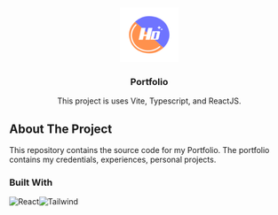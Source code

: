 <a id="readme-top"></a>

<!-- PROJECT LOGO -->
<br />
<div align="center">
  <a href="https://github.com/yukiroow/portfolio">
    <img src="public/logo.png" alt="Logo" width="106" height="98">
  </a>
  <h3 align="center">Portfolio</h3>
  <p align="center">This project is uses Vite, Typescript, and ReactJS.</p>
</div>

<!-- ABOUT THE PROJECT -->

## About The Project

This repository contains the source code for my Portfolio.
The portfolio contains my credentials, experiences, personal projects.

### Built With

![React][React.js]![Tailwind][Tailwind.icon]

<!-- MARKDOWN LINKS & IMAGES -->

[React.js]: https://img.shields.io/badge/React-20232A?style=for-the-badge&logo=react&logoColor=61DAFB
[Tailwind.icon]: https://img.shields.io/badge/TailwindCSS-563D7C?style=for-the-badge&logo=tailwindcss&logoColor=white
